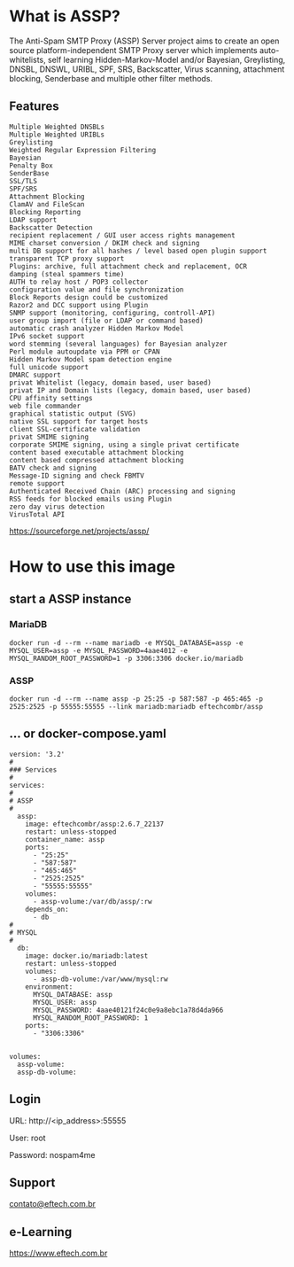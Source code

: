 
# What is ASSP?

The Anti-Spam SMTP Proxy (ASSP) Server project aims to create an open source platform-independent SMTP Proxy server which implements auto-whitelists, self learning Hidden-Markov-Model and/or Bayesian, Greylisting, DNSBL, DNSWL, URIBL, SPF, SRS, Backscatter, Virus scanning, attachment blocking, Senderbase and multiple other filter methods. 


## Features

    Multiple Weighted DNSBLs
    Multiple Weighted URIBLs
    Greylisting
    Weighted Regular Expression Filtering
    Bayesian
    Penalty Box
    SenderBase
    SSL/TLS
    SPF/SRS
    Attachment Blocking
    ClamAV and FileScan
    Blocking Reporting
    LDAP support
    Backscatter Detection
    recipient replacement / GUI user access rights management
    MIME charset conversion / DKIM check and signing
    multi DB support for all hashes / level based open plugin support
    transparent TCP proxy support
    Plugins: archive, full attachment check and replacement, OCR
    damping (steal spammers time)
    AUTH to relay host / POP3 collector
    configuration value and file synchronization
    Block Reports design could be customized
    Razor2 and DCC support using Plugin
    SNMP support (monitoring, configuring, controll-API)
    user group import (file or LDAP or command based)
    automatic crash analyzer Hidden Markov Model
    IPv6 socket support
    word stemming (several languages) for Bayesian analyzer
    Perl module autoupdate via PPM or CPAN
    Hidden Markov Model spam detection engine
    full unicode support
    DMARC support
    privat Whitelist (legacy, domain based, user based)
    privat IP and Domain lists (legacy, domain based, user based)
    CPU affinity settings
    web file commander
    graphical statistic output (SVG)
    native SSL support for target hosts
    client SSL-certificate validation
    privat SMIME signing
    corporate SMIME signing, using a single privat certificate
    content based executable attachment blocking
    content based compressed attachment blocking
    BATV check and signing
    Message-ID signing and check FBMTV
    remote support
    Authenticated Received Chain (ARC) processing and signing
    RSS feeds for blocked emails using Plugin
    zero day virus detection
    VirusTotal API

https://sourceforge.net/projects/assp/ 


# How to use this image

## start a ASSP instance

### MariaDB

    docker run -d --rm --name mariadb -e MYSQL_DATABASE=assp -e MYSQL_USER=assp -e MYSQL_PASSWORD=4aae4012 -e MYSQL_RANDOM_ROOT_PASSWORD=1 -p 3306:3306 docker.io/mariadb

### ASSP

    docker run -d --rm --name assp -p 25:25 -p 587:587 -p 465:465 -p 2525:2525 -p 55555:55555 --link mariadb:mariadb eftechcombr/assp


## ... or docker-compose.yaml


    version: '3.2'
    #
    ### Services
    #
    services:
    #
    # ASSP
    #
      assp:
        image: eftechcombr/assp:2.6.7_22137
        restart: unless-stopped
        container_name: assp
        ports:
          - "25:25"
          - "587:587"
          - "465:465"
          - "2525:2525"
          - "55555:55555"
        volumes:
          - assp-volume:/var/db/assp/:rw
        depends_on: 
          - db
    #
    # MYSQL
    #
      db: 
        image: docker.io/mariadb:latest
        restart: unless-stopped
        volumes: 
          - assp-db-volume:/var/www/mysql:rw
        environment: 
          MYSQL_DATABASE: assp
          MYSQL_USER: assp
          MYSQL_PASSWORD: 4aae40121f24c0e9a8ebc1a78d4da966 
          MYSQL_RANDOM_ROOT_PASSWORD: 1 
        ports: 
          - "3306:3306"


    volumes: 
      assp-volume:
      assp-db-volume:



## Login

URL: http://<ip_address>:55555

User: root

Password: nospam4me

## Support

contato@eftech.com.br

## e-Learning

https://www.eftech.com.br
